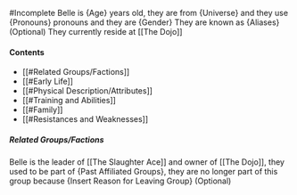 #Incomplete
Belle is {Age} years old, they are from {Universe} and they use {Pronouns} pronouns and they are {Gender}
They are known as {Aliases} (Optional)
They currently reside at [[The Dojo]]
#### Contents
- [[#Related Groups/Factions]]
- [[#Early Life]]
- [[#Physical Description/Attributes]]
- [[#Training and Abilities]]
- [[#Family]]
- [[#Resistances and Weaknesses]]
##### Related Groups/Factions
Belle is the leader of [[The Slaughter Ace]] and owner of [[The Dojo]], they used to be part of {Past Affiliated Groups}, they are no longer part of this group because {Insert Reason for Leaving Group} (Optional)
